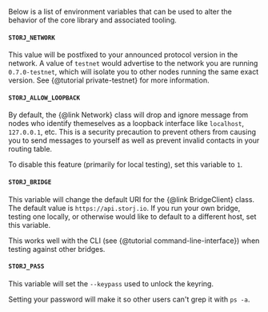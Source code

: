 Below is a list of environment variables that can be used to alter the
behavior of the core library and associated tooling.

#### `STORJ_NETWORK`

This value will be postfixed to your announced protocol version in the network.
A value of `testnet` would advertise to the network you are running
`0.7.0-testnet`, which will isolate you to other nodes running the same exact
version. See {@tutorial private-testnet} for more information.

#### `STORJ_ALLOW_LOOPBACK`

By default, the {@link Network} class will drop and ignore message from nodes
who identify themeselves as a loopback interface like `localhost`, `127.0.0.1`,
etc. This is a security precaution to prevent others from causing you to send
messages to yourself as well as prevent invalid contacts in your routing table.

To disable this feature (primarily for local testing), set this variable to `1`.

#### `STORJ_BRIDGE`

This variable will change the default URI for the {@link BridgeClient} class.
The default value is `https://api.storj.io`. If you run your own bridge,
testing one locally, or otherwise would like to default to a different host,
set this variable.

This works well with the CLI (see {@tutorial command-line-interface}) when
testing against other bridges.

#### `STORJ_PASS`

This variable will set the `--keypass` used to unlock the keyring.

Setting your password will make it so other users can't grep it with `ps -a`.
